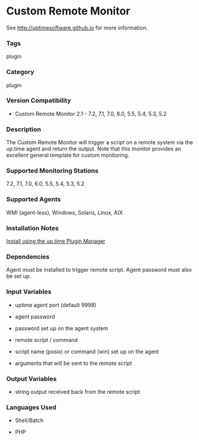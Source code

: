 # Custom Remote Monitor

See http://uptimesoftware.github.io for more information.

### Tags 
 plugin  

### Category

plugin

### Version Compatibility


  
* Custom Remote Monitor 2.1 - 7.2, 7.1, 7.0, 6.0, 5.5, 5.4, 5.3, 5.2
  


### Description
The Custom Remote Monitor will trigger a script on a remote system via the up.time agent and return the output. Note that this monitor provides an excellent general template for custom monitoring.


### Supported Monitoring Stations

7.2, 7.1, 7.0, 6.0, 5.5, 5.4, 5.3, 5.2

### Supported Agents
WMI (agent-less), Windows, Solaris, Linux, AIX

### Installation Notes
<p><a href="https://github.com/uptimesoftware/uptime-plugin-manager">Install using the up.time Plugin Manager</a></p>


### Dependencies
<p>Agent must be installed to trigger remote script. Agent password must also be set up.</p>


### Input Variables

* uptime agent port (default 9998)

* agent password

* password set up on the agent system

* remote script / command

* script name (posix) or command (win) set up on the agent

* arguments that will be sent to the remote script


### Output Variables


* string output received back from the remote script


### Languages Used

* Shell/Batch

* PHP

